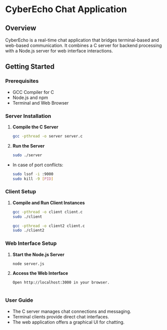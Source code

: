# CyberEcho Chat Application

## Overview
CyberEcho is a real-time chat application that bridges terminal-based and web-based communication. It combines a C server for backend processing with a Node.js server for web interface interactions.

## Getting Started

### Prerequisites
- GCC Compiler for C
- Node.js and npm
- Terminal and Web Browser

### Server Installation
1. **Compile the C Server**
   ```bash
   gcc -pthread -o server server.c

2. **Run the Server**
   ```bash
   sudo ./server
   
- In case of port conflicts:
   ```bash
   sudo lsof -i :9000
   sudo kill -9 [PID]


### Client Setup
1. **Compile and Run Client Instances**
   ```bash
   gcc -pthread -o client client.c
   sudo ./client

   gcc -pthread -o client2 client.c
   sudo ./client2


### Web Interface Setup
1. **Start the Node.js Server**
   ```bash
   node server.js

2. **Access the Web Interface**
   ```bash
   Open http://localhost:3000 in your browser.
  


### User Guide
- The C server manages chat connections and messaging.
- Terminal clients provide direct chat interfaces.
- The web application offers a graphical UI for chatting.
